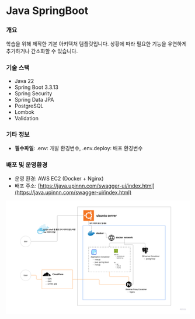 # Java SpringBoot

### 개요
학습을 위해 제작한 기본 아키텍처 템플릿입니다.
상황에 따라 필요한 기능을 유연하게 추가하거나 간소화할 수 있습니다.


### 기술 스택
- Java 22
- Spring Boot 3.3.13
- Spring Security
- Spring Data JPA
- PostgreSQL
- Lombok
- Validation


### 기타 정보
- **필수파일**: .env: 개발 환경변수, .env.deploy: 배포 환경변수


### 배포 및 운영환경
- 운영 환경: AWS EC2 (Docker + Nginx)
- 배포 주소: [https://java.upinnn.com/swagger-ui/index.html](https://java.upinnn.com/swagger-ui/index.html)

![](project_deploy.png)